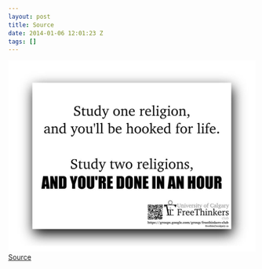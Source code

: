 ```yaml
---
layout: post
title: Source
date: 2014-01-06 12:01:23 Z
tags: []
---
```

![](/media/2014/01/72433921402.jpg)
[Source](https://twitter.com/marsdaddy/status/418436427685564416)

